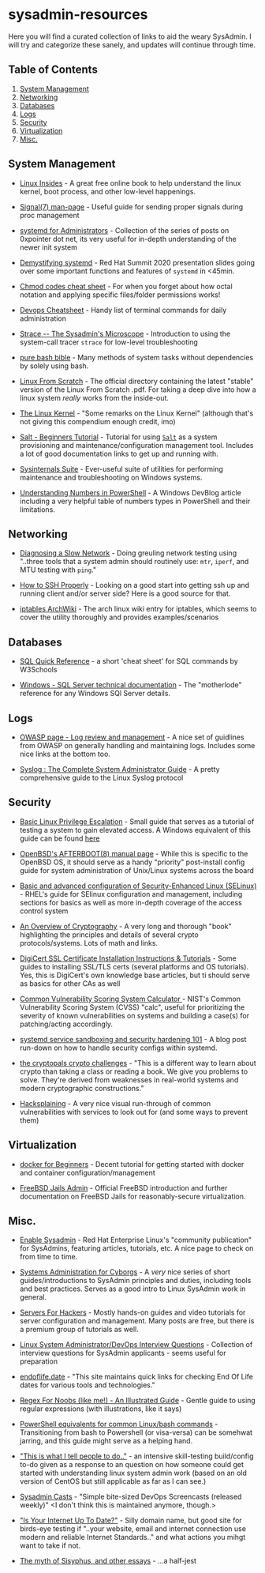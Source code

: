 # sysadmin-resources
Here you will find a curated collection of links to aid the weary SysAdmin. I will try and categorize these sanely, and updates will continue through time.

## Table of Contents

1. [System Management](#system-management)
2. [Networking](#networking)
3. [Databases](#databases)
4. [Logs](#logs)
5. [Security](#security)
6. [Virtualization](#virtualization)
7. [Misc.](#misc)

## System Management
+ [Linux Insides](https://0xax.gitbooks.io/linux-insides/) - A great free online book to help understand the linux kernel, boot process, and other low-level happenings.

+ [Signal(7) man-page](http://man7.org/linux/man-pages/man7/signal.7.html) - Useful guide for sending proper signals during proc management

+ [systemd for Administrators](https://gist.github.com/bcremer/8cdf6900c35dda65f387) - Collection of the series of posts on 0xpointer dot net, its very useful for in-depth understanding of the newer init system

+ [Demystifying systemd](https://people.redhat.com/bbreard/presos/Demystifying_systemd_Summit_2020.pdf) - Red Hat Summit 2020 presentation slides going over some important functions and features of `systemd` in <45min.

+ [Chmod codes cheat sheet](https://gist.github.com/juanarbol/c44e736be70279c1fd5d68aa24f9d8be) - For when you forget about how octal notation and applying specific files/folder permissions works!

+ [Devops Cheatsheet](https://rubytune.com/cheat/) - Handy list of terminal commands for daily administration

+ [Strace -- The Sysadmin's Microscope](https://blogs.oracle.com/linux/strace-the-sysadmins-microscope-v2) - Introduction to using the system-call tracer `strace` for low-level troubleshooting

+ [pure bash bible](https://github.com/dylanaraps/pure-bash-bible) - Many methods of system tasks without dependencies by solely using bash.

+ [Linux From Scratch](http://www.linuxfromscratch.org/lfs/downloads/stable/) - The official directory containing the latest "stable" version of the Linux From Scratch .pdf. For taking a deep dive into how a linux system _really_ works from the inside-out.

+ [The Linux Kernel](https://www.win.tue.nl/~aeb/linux/lk/lk.html) - "Some remarks on the Linux Kernel" (although that's not giving this compendium enough credit, imo)

+ [Salt - Beginners Tutorial](https://blog.talpor.com/2014/07/saltstack-beginners-tutorial/) - Tutorial for using [`Salt`](https://www.saltstack.com/) as a system provisioning and maintenance/configuration management tool. Includes a lot of good documentation links to get up and running with.

+ [Sysinternals Suite](https://docs.microsoft.com/en-us/sysinternals/downloads/sysinternals-suite) - Ever-useful suite of utilities for performing maintenance and troubleshooting on Windows systems.

+ [Understanding Numbers in PowerShell](https://devblogs.microsoft.com/scripting/understanding-numbers-in-powershell/) - A Windows DevBlog article including a very helpful table of numbers types in PowerShell and their limitations.

## Networking
+ [Diagnosing a Slow Network](https://alta3.com/blog/diagnosing-a-slow-network) - Doing greuling network testing using "..three tools that a system admin should routinely use: `mtr`, `iperf`, and MTU testing with `ping`."
 
+ [How to SSH Properly](https://gravitational.com/blog/how-to-ssh-properly/) - Looking on a good start into getting ssh up and running client and/or server side? Here is a good source for that.

+ [iptables ArchWiki](https://wiki.archlinux.org/index.php/Iptables) - The arch linux wiki entry for iptables, which seems to cover the utility thoroughly and provides examples/scenarios

## Databases
+ [SQL Quick Reference](https://www.w3schools.com/SQL/sql_quickref.asp) - a short 'cheat sheet' for SQL commands by W3Schools

+ [Windows - SQL Server technical documentation](https://docs.microsoft.com/en-us/sql/sql-server/?view=sqlallproducts-allversions) - The "motherlode" reference for any Windows SQl Server details.

## Logs
+ [OWASP page - Log review and management](https://www.owasp.org/index.php/Log_review_and_management) - A nice set of guidlines from OWASP on generally handling and maintaining logs. Includes some nice links at the bottom too.

+ [Syslog : The Complete System Administrator Guide](https://devconnected.com/syslog-the-complete-system-administrator-guide/) - A pretty comprehensive guide to the Linux Syslog protocol

## Security
+ [Basic Linux Privilege Escalation](https://blog.g0tmi1k.com/2011/08/basic-linux-privilege-escalation/) - Small guide that serves as a tutorial of testing a system to gain elevated access. A Windows equivalent of this guide can be found [here](https://www.absolomb.com/2018-01-26-Windows-Privilege-Escalation-Guide/)

+ [OpenBSD's AFTERBOOT(8) manual page](https://man.openbsd.org/afterboot) - While this is specific to the OpenBSD OS, it should serve as a handy "priority" post-install config guide for system administration of Unix/Linux systems across the board

+ [Basic and advanced configuration of Security-Enhanced Linux (SELinux)](https://access.redhat.com/documentation/en-us/red_hat_enterprise_linux/7/html/selinux_users_and_administrators_guide/index) - RHEL's guide for SElinux configuration and management, including sections for basics as well as more in-depth coverage of the access control system

+ [An Overview of Cryptography](https://www.garykessler.net/library/crypto.html) - A very long and thorough "book" highlighting the principles and details of several crypto protocols/systems. Lots of math and links.

+ [DigiCert SSL Certificate Installation Instructions & Tutorials](https://www.digicert.com/kb/ssl-certificate-installation.htm) - Some guides to installing SSL/TLS certs (several platforms and OS tutorials). Yes, this is DigiCert's own knowledge base articles, but ti should serve as basics for other CAs as well

+ [Common Vulnerability Scoring System Calculator ](https://nvd.nist.gov/vuln-metrics/cvss/v2-calculator) - NIST's Common Vulnerability Scoring System (CVSS) "calc", useful for prioritizing the severity of known vulnerabilities on systems and building a case(s) for patching/acting accordingly. 

+ [systemd service sandboxing and security hardening 101](https://www.ctrl.blog/entry/systemd-service-hardening.html) - A blog post run-down on how to handle security configs within systemd.

+ [the cryptopals crypto challenges](https://www.cryptopals.com/) - "This is a different way to learn about crypto than taking a class or reading a book. We give you problems to solve. They're derived from weaknesses in real-world systems and modern cryptographic constructions."

+ [Hacksplaining](https://www.hacksplaining.com/lessons) - A very nice visual run-through of common vulnerabilities with services to look out for (and some ways to prevent them)

## Virtualization
+ [docker for Beginners](https://docker-curriculum.com/) - Decent tutorial for getting started with docker and container configuration/management

+ [FreeBSD Jails Admin](https://www.freebsd.org/doc/handbook/jails.html) - Official FreeBSD introduction and further documentation on FreeBSD Jails for reasonably-secure virtualization.

## Misc.
+ [Enable Sysadmin](https://www.redhat.com/sysadmin/) - Red Hat Enterprise Linux's "community publication" for SysAdmins, featuring articles, tutorials, etc. A nice page to check on from time to time.

+ [Systems Administration for Cyborgs](http://cyborginstitute.org/projects/administration/) - A _very_ nice series of short guides/introductions to SysAdmin principles and duties, including tools and best practices. Serves as a good intro to Linux SysAdmin work in general.

+ [Servers For Hackers](https://serversforhackers.com/) - Mostly hands-on guides and video tutorials for server configuration and management. Many posts are free, but there is a premium group of tutorials as well.

+ [Linux System Administrator/DevOps Interview Questions](https://github.com/chassing/linux-sysadmin-interview-questions) - Collection of interview questions for SysAdmin applicants - seems useful for preparation

+ [endoflife.date](https://endoflife.date/) - "This site maintains quick links for checking End Of Life dates for various tools and technologies."

+ [Regex For Noobs (like me!) - An Illustrated Guide](https://www.janmeppe.com/blog/regex-for-noobs/) - Gentle guide to using regular expressions (with illustrations, like it says)

+ [PowerShell equivalents for common Linux/bash commands](https://mathieubuisson.github.io/powershell-linux-bash/) - Transitioning from bash to Powershell (or visa-versa) can be somehwat jarring, and this guide might serve as a helping hand.

+ ["This is what I tell people to do.."](https://www.reddit.com/r/linuxadmin/comments/2s924h/how_did_you_get_your_start/cnnw1ma/) - an intensive skill-testing build/config to-do given as a response to an question on how someone could get started with understanding linux system admin work (based on an old version of CentOS but still applicable as far as I can see.)

+ [Sysadmin Casts](https://sysadmincasts.com/) - "Simple bite-sized DevOps Screencasts (released weekly)" <I don't think this is maintained anymore, though.>

+ ["Is Your Internet Up To Date?"](https://internet.nl/) - Silly domain name, but good site for birds-eye testing if "..your website, email and internet connection use modern and reliable Internet Standards.." and what actions you mihgt want to take if not.

+ [The myth of Sisyphus, and other essays](https://archive.org/details/mythofsisyphusot00camu/) - ...a half-jest

